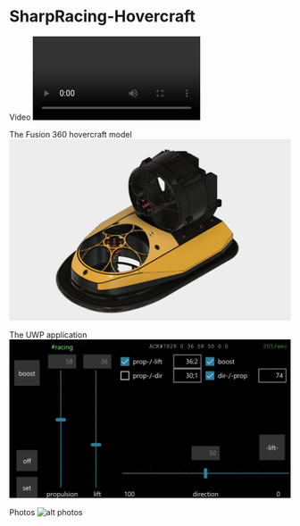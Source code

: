 # SharpRacing-Hovercraft

Video
![sharpracing hovercraft.mp4](https://raw.githubusercontent.com/cmanoliu/SharpRacing-Hovercraft/master/sharpracing%20hovercraft.mp4)

The Fusion 360 hovercraft model
[![alt hovercraft model](https://raw.githubusercontent.com/cmanoliu/SharpRacing-Hovercraft/master/hovercraft_fusion360.png)](http://a360.co/2DDNwru)

The UWP application 
![alt windows phone app](https://raw.githubusercontent.com/cmanoliu/SharpRacing-Hovercraft/master/windows_phone_app.png)

Photos
![alt photos](https://raw.githubusercontent.com/cmanoliu/SharpRacing-Hovercraft/master/sharpracing%20hovercraft.PNG)
